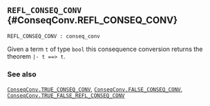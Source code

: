## `REFL_CONSEQ_CONV` {#ConseqConv.REFL_CONSEQ_CONV}


```
REFL_CONSEQ_CONV : conseq_conv
```



Given a term `t` of type `bool` this consequence conversion returns
the theorem `|- t ==> t`.

### See also

[`ConseqConv.TRUE_CONSEQ_CONV`](#ConseqConv.TRUE_CONSEQ_CONV), [`ConseqConv.FALSE_CONSEQ_CONV`](#ConseqConv.FALSE_CONSEQ_CONV), [`ConseqConv.TRUE_FALSE_REFL_CONSEQ_CONV`](#ConseqConv.TRUE_FALSE_REFL_CONSEQ_CONV)

